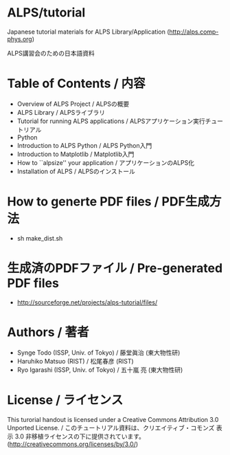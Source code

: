 ALPS/tutorial
=============

Japanese tutorial materials for ALPS Library/Application (http://alps.comp-phys.org)

ALPS講習会のための日本語資料

Table of Contents / 内容
============================

* Overview of ALPS Project / ALPSの概要
* ALPS Library / ALPSライブラリ
* Tutorial for running ALPS applications / ALPSアプリケーション実行チュートリアル
* Python
* Introduction to ALPS Python / ALPS Python入門
* Introduction to Matplotlib / Matplotlib入門
* How to ``alpsize'' your application / アプリケーションのALPS化
* Installation of ALPS / ALPSのインストール

How to generte PDF files / PDF生成方法
==============================================

* sh make_dist.sh

生成済のPDFファイル / Pre-generated PDF files
======================================================

* http://sourceforge.net/projects/alps-tutorial/files/

Authors / 著者
=================

* Synge Todo (ISSP, Univ. of Tokyo) / 藤堂眞治 (東大物性研)
* Haruhiko Matsuo (RIST) / 松尾春彦 (RIST)
* Ryo Igarashi (ISSP, Univ. of Tokyo) / 五十嵐 亮 (東大物性研)

License / ライセンス
==========================

This turorial handout is licensed under a Creative Commons Attribution 3.0 Unported License. / このチュートリアル資料は、クリエイティブ・コモンズ 表示 3.0 非移植ライセンスの下に提供されています。 (http://creativecommons.org/licenses/by/3.0/)
